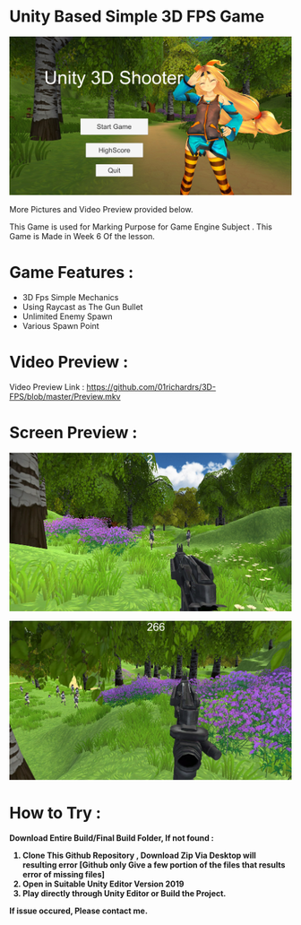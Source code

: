 # Unity Based Simple 3D FPS Game
<p align="center">
<img alt="Main Screen" src="https://github.com/01richardrs/3D-FPS/blob/master/Screenshot/Mainscreen.jpg">
</p>
More Pictures and Video Preview provided below.

This Game is used for Marking Purpose for Game Engine Subject .
This Game is Made in Week 6 Of the lesson.

# Game Features :
- 3D Fps Simple Mechanics
- Using Raycast as The Gun Bullet
- Unlimited Enemy Spawn
- Various Spawn Point

# Video Preview :
Video Preview Link : https://github.com/01richardrs/3D-FPS/blob/master/Preview.mkv

# Screen Preview :
<p align="center">
<img alt="Simulation Screen" src="https://github.com/01richardrs/3D-FPS/blob/master/Screenshot/2nd.jpg">
</p>
<p align="center">
<img alt="Simulation Screen" src="https://github.com/01richardrs/3D-FPS/blob/master/Screenshot/3rd.jpg">
</p>

# How to Try :
<b> Download Entire Build/Final Build Folder, If not found :
1. Clone This Github Repository , Download Zip Via Desktop will resulting error [Github only Give a few portion of the files that results error of missing files]
2. Open in Suitable Unity Editor Version 2019
3. Play directly through Unity Editor or Build the Project.
  
If issue occured, Please contact me.
